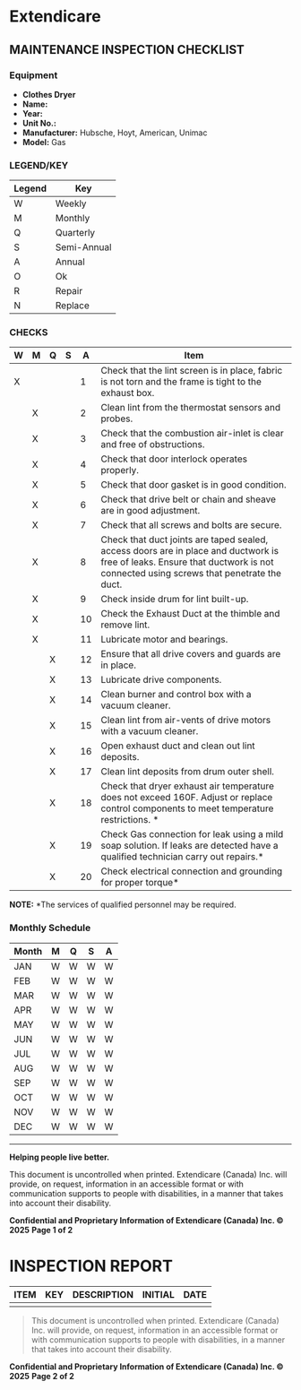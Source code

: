 # Extendicare
## MAINTENANCE INSPECTION CHECKLIST

### Equipment
- **Clothes Dryer**
- **Name:**
- **Year:**
- **Unit No.:**
- **Manufacturer:** Hubsche, Hoyt, American, Unimac
- **Model:** Gas

### LEGEND/KEY
| Legend | Key         |
|--------|-------------|
| W      | Weekly      |
| M      | Monthly     |
| Q      | Quarterly   |
| S      | Semi-Annual |
| A      | Annual      |
| O      | Ok          |
| R      | Repair      |
| N      | Replace     |

### CHECKS
| W | M | Q | S | A | Item                                                                 |
|---|---|---|---|---|----------------------------------------------------------------------|
| X |   |   |   | 1 | Check that the lint screen is in place, fabric is not torn and the frame is tight to the exhaust box. |
|   | X |   |   | 2 | Clean lint from the thermostat sensors and probes.                  |
|   | X |   |   | 3 | Check that the combustion air-inlet is clear and free of obstructions. |
|   | X |   |   | 4 | Check that door interlock operates properly.                        |
|   | X |   |   | 5 | Check that door gasket is in good condition.                        |
|   | X |   |   | 6 | Check that drive belt or chain and sheave are in good adjustment.  |
|   | X |   |   | 7 | Check that all screws and bolts are secure.                        |
|   | X |   |   | 8 | Check that duct joints are taped sealed, access doors are in place and ductwork is free of leaks. Ensure that ductwork is not connected using screws that penetrate the duct. |
|   | X |   |   | 9 | Check inside drum for lint built-up.                               |
|   | X |   |   | 10| Check the Exhaust Duct at the thimble and remove lint.            |
|   | X |   |   | 11| Lubricate motor and bearings.                                      |
|   |   | X |   | 12| Ensure that all drive covers and guards are in place.             |
|   |   | X |   | 13| Lubricate drive components.                                        |
|   |   | X |   | 14| Clean burner and control box with a vacuum cleaner.               |
|   |   | X |   | 15| Clean lint from air-vents of drive motors with a vacuum cleaner.  |
|   |   | X |   | 16| Open exhaust duct and clean out lint deposits.                     |
|   |   | X |   | 17| Clean lint deposits from drum outer shell.                         |
|   |   | X |   | 18| Check that dryer exhaust air temperature does not exceed 160F. Adjust or replace control components to meet temperature restrictions. * |
|   |   | X |   | 19| Check Gas connection for leak using a mild soap solution. If leaks are detected have a qualified technician carry out repairs.* |
|   |   | X |   | 20| Check electrical connection and grounding for proper torque*       |

**NOTE:** *The services of qualified personnel may be required.

### Monthly Schedule
| Month | M | Q | S | A |
|-------|---|---|---|---|
| JAN   | W | W | W | W |
| FEB   | W | W | W | W |
| MAR   | W | W | W | W |
| APR   | W | W | W | W |
| MAY   | W | W | W | W |
| JUN   | W | W | W | W |
| JUL   | W | W | W | W |
| AUG   | W | W | W | W |
| SEP   | W | W | W | W |
| OCT   | W | W | W | W |
| NOV   | W | W | W | W |
| DEC   | W | W | W | W |

----

**Helping people live better.**

This document is uncontrolled when printed. Extendicare (Canada) Inc. will provide, on request, information in an accessible format or with communication supports to people with disabilities, in a manner that takes into account their disability.

**Confidential and Proprietary Information of Extendicare (Canada) Inc. © 2025**
**Page 1 of 2**

# INSPECTION REPORT

| ITEM | KEY | DESCRIPTION | INITIAL | DATE |
|------|-----|-------------|---------|------|
|      |     |             |         |      |

> This document is uncontrolled when printed. Extendicare (Canada) Inc. will provide, on request, information in an accessible format or with communication supports to people with disabilities, in a manner that takes into account their disability.

**Confidential and Proprietary Information of Extendicare (Canada) Inc. © 2025**
**Page 2 of 2**